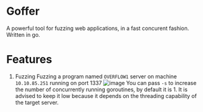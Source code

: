 # Goffer
A powerful tool for fuzzing web applications, in a fast concurent fashion. Written in go.

# Features
1. Fuzzing 
   Fuzzing a program named `OVERFLOW1` server on machine `10.10.85.251` running on port 1337 
   ![image](https://user-images.githubusercontent.com/20991754/121797386-7bfa3a80-cc3d-11eb-865c-e46db0a85e82.png)
You can pass `-s` to increase the number of concurrently running goroutines, by default it is 1. It is advised to keep it low because it depends on the threading capability of the target server.
   
